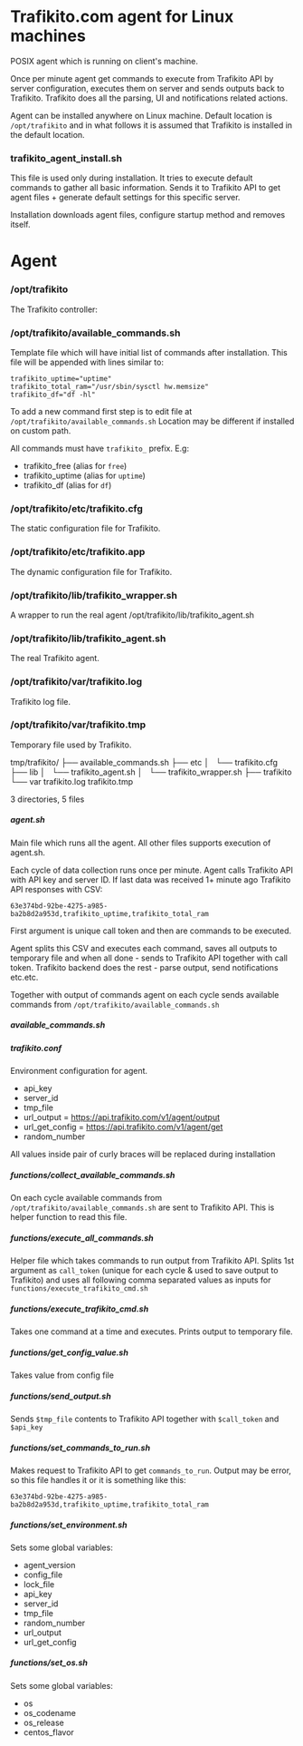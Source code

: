 # Trafikito.com agent for Linux machines
POSIX agent which is running on client's machine. 

Once per minute agent get commands to execute from Trafikito API by server configuration, 
executes them on server and sends outputs back to Trafikito. 
Trafikito does all the parsing, UI and notifications related actions.

Agent can be installed anywhere on Linux machine.
Default location is `/opt/trafikito` and in what follows it is assumed that Trafikito 
is installed in the default location.

### trafikito_agent_install.sh
This file is used only during installation. It tries to execute default commands to 
gather all basic information. Sends it to Trafikito API to get agent files + generate 
default settings for this specific server.

Installation downloads agent files, configure startup method and removes itself.


# Agent

### /opt/trafikito
The Trafikito controller:

### /opt/trafikito/available_commands.sh
Template file which will have initial list of commands after installation. This file will be appended with lines similar to:

```$xslt
trafikito_uptime="uptime"
trafikito_total_ram="/usr/sbin/sysctl hw.memsize"
trafikito_df="df -hl"
```

To add a new command first step is to edit file at `/opt/trafikito/available_commands.sh`
Location may be different if installed on custom path.

All commands must have `trafikito_` prefix. E.g: 
- trafikito_free (alias for `free`)
- trafikito_uptime (alias for `uptime`)
- trafikito_df (alias for `df`)

### /opt/trafikito/etc/trafikito.cfg
The static configuration file for Trafikito.

### /opt/trafikito/etc/trafikito.app
The dynamic configuration file for Trafikito.

### /opt/trafikito/lib/trafikito_wrapper.sh
A wrapper to run the real agent /opt/trafikito/lib/trafikito_agent.sh

### /opt/trafikito/lib/trafikito_agent.sh
The real Trafikito agent.

### /opt/trafikito/var/trafikito.log
Trafikito log file.

### /opt/trafikito/var/trafikito.tmp
Temporary file used by Trafikito.

tmp/trafikito/
├── available_commands.sh
├── etc
│   └── trafikito.cfg
├── lib
│   └── trafikito_agent.sh
│   └── trafikito_wrapper.sh
├── trafikito
└── var
    trafikito.log
    trafikito.tmp

3 directories, 5 files
##### agent.sh
Main file which runs all the agent. All other files supports execution of agent.sh.

Each cycle of data collection runs once per minute. Agent calls Trafikito API with API key
and server ID. If last data was received 1+ minute ago Trafikito API responses with CSV:

```$xslt
63e374bd-92be-4275-a985-ba2b8d2a953d,trafikito_uptime,trafikito_total_ram
```

First argument is unique call token and then are commands to be executed.

Agent splits this CSV and executes each command, saves all outputs to temporary file and when all done - sends to 
Trafikito API together with call token. Trafikito backend does the rest - parse output, send notifications etc.etc.

Together with output of commands agent on each cycle sends available commands from `/opt/trafikito/available_commands.sh`

##### available_commands.sh

##### trafikito.conf
Environment configuration for agent.

- api_key
- server_id
- tmp_file
- url_output = https://api.trafikito.com/v1/agent/output
- url_get_config = https://api.trafikito.com/v1/agent/get
- random_number

All values inside pair of curly braces will be replaced during installation


##### functions/collect_available_commands.sh

On each cycle available commands from `/opt/trafikito/available_commands.sh` are sent
to Trafikito API. This is helper function to read this file.

##### functions/execute_all_commands.sh

Helper file which takes commands to run output from Trafikito API. Splits 1st argument as
`call_token` (unique for each cycle & used to save output to Trafikito) and uses all following
comma separated values as inputs for `functions/execute_trafikito_cmd.sh`

##### functions/execute_trafikito_cmd.sh

Takes one command at a time and executes. Prints output to temporary file.

##### functions/get_config_value.sh

Takes value from config file

##### functions/send_output.sh

Sends `$tmp_file` contents to Trafikito API together with `$call_token` and `$api_key` 

##### functions/set_commands_to_run.sh

Makes request to Trafikito API to get `commands_to_run`. Output may be error, so this file handles it or
it is something like this:

```$xslt
63e374bd-92be-4275-a985-ba2b8d2a953d,trafikito_uptime,trafikito_total_ram
```

##### functions/set_environment.sh

Sets some global variables:

- agent_version
- config_file
- lock_file
- api_key
- server_id
- tmp_file
- random_number
- url_output
- url_get_config

##### functions/set_os.sh

Sets some global variables:

- os
- os_codename
- os_release
- centos_flavor

